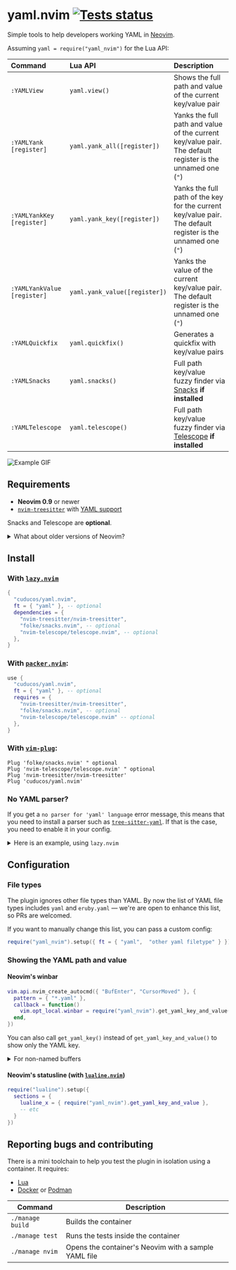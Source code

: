 # yaml.nvim [![Tests status](https://github.com/cuducos/yaml.nvim/actions/workflows/tests.yml/badge.svg)](https://github.com/cuducos/yaml.nvim/actions/workflows/tests.yml)

Simple tools to help developers working YAML in [Neovim](https://neovim.io).

Assuming `yaml = require("yaml_nvim")` for the Lua API:

| Command | Lua API | Description |
|:--|:--|:--|
| `:YAMLView` | `yaml.view()` | Shows the full path and value of the current key/value pair |
| `:YAMLYank [register]` | `yaml.yank_all([register])` | Yanks the full path and value of the current key/value pair. The default register is the unnamed one (`"`) |
| `:YAMLYankKey [register]` | `yaml.yank_key([register])`  | Yanks the full path of the key for the current key/value pair. The default register is the unnamed one (`"`) |
| `:YAMLYankValue [register]` | `yaml.yank_value([register])`  | Yanks the value of the current key/value pair. The default register is the unnamed one (`"`) |
| `:YAMLQuickfix` | `yaml.quickfix()` | Generates a quickfix with key/value pairs |
| `:YAMLSnacks` | `yaml.snacks()` | Full path key/value fuzzy finder via [Snacks](https://github.com/folke/snacks.nvim) **if installed** |
| `:YAMLTelescope` | `yaml.telescope()`  | Full path key/value fuzzy finder via [Telescope](https://github.com/nvim-telescope/telescope.nvim) **if installed** |

![Example GIF](doc/demo.gif)

## Requirements

* **Neovim 0.9** or newer
* [`nvim-treesitter`](https://github.com/nvim-treesitter/nvim-treesitter) with [YAML support](https://github.com/ikatyang/tree-sitter-yaml)

Snacks and Telescope are **optional**.

<details>

<summary>What about older versions of Neovim?</summary>

* For **Neovim 0.7 or 0.8**, pin to [`7925bd2`](https://github.com/cuducos/yaml.nvim/commit/7925bd2bf03c718996ccad7e1a49eafe40cd3246)
* For **Neovim 0.5 or 0.6**, pin to [`155c23d`](https://github.com/cuducos/yaml.nvim/commit/155c23de8f99fdb424f8aa713bcb993cc2538c6c)

 </details>

## Install

### With [`lazy.nvim`](https://github.com/folke/lazy.nvim)

```lua
{
  "cuducos/yaml.nvim",
  ft = { "yaml" }, -- optional
  dependencies = {
    "nvim-treesitter/nvim-treesitter",
    "folke/snacks.nvim", -- optional
    "nvim-telescope/telescope.nvim", -- optional
  },
}
```

### With [`packer.nvim`](https://github.com/wbthomason/packer.nvim):

```lua
use {
  "cuducos/yaml.nvim",
  ft = { "yaml" }, -- optional
  requires = {
    "nvim-treesitter/nvim-treesitter",
    "folke/snacks.nvim", -- optional
    "nvim-telescope/telescope.nvim" -- optional
  },
}
```

### With [`vim-plug`](https://github.com/junegunn/vim-plug):

```viml
Plug 'folke/snacks.nvim' " optional
Plug 'nvim-telescope/telescope.nvim' " optional
Plug 'nvim-treesitter/nvim-treesitter'
Plug 'cuducos/yaml.nvim'
```

### No YAML parser?

If you get a <code>no parser for 'yaml' language</code> error message, this means that you need to install a parser such as [`tree-sitter-yaml`](https://github.com/ikatyang/tree-sitter-yaml). If that is the case, you need to enable it in your config.

<details>

<summary>Here is an example, using <code>lazy.nvim</code></summary>

```lua
{
  "nvim-treesitter/nvim-treesitter",
  build = ":TSUpdate",
  config = function()
    require("nvim-treesitter.configs").setup({
      ensure_installed = { "yaml" },
      },
  })
  end,
}
```

</details>

## Configuration

### File types

The plugin ignores other file types than YAML. By now the list of YAML file types includes `yaml` and `eruby.yaml` — we're are open to enhance this list, so PRs are welcomed.

If you want to manually change this list, you can pass a custom config:

```lua
require("yaml_nvim").setup({ ft = { "yaml",  "other yaml filetype" } })
```

### Showing the YAML path and value

#### Neovim's winbar

```lua
vim.api.nvim_create_autocmd({ "BufEnter", "CursorMoved" }, {
  pattern = { "*.yaml" },
  callback = function()
    vim.opt_local.winbar = require("yaml_nvim").get_yaml_key_and_value()
  end,
})
```

You can also call `get_yaml_key()` instead of `get_yaml_key_and_value()` to show only the YAML key.

<details>

<summary>For non-named buffers</summary>

See [#33](https://github.com/cuducos/yaml.nvim/pull/33), for example:

```lua
vim.api.nvim_create_autocmd({ "BufEnter", "FileType" }, {
  group = vim.api.nvim_create_augroup("bufent_winbar", { clear = true }),
  callback = function(opts)
    if vim.bo[opts.buf].filetype == "yaml" then
      vim.api.nvim_create_autocmd({ "CursorMoved" }, {
        group = vim.api.nvim_create_augroup("curs_winbar", { clear = true }),
        callback = function()
          vim.opt_local.winbar = require("yaml_nvim").get_yaml_key_and_value()
        end,
      })
    else
      vim.opt_local.winbar = ""
      vim.api.nvim_create_augroup("curs_winbar", { clear = true })
    end
  end,
})
```

</details>

#### Neovim's statusline (with [`lualine.nvim`](https://github.com/nvim-lualine/lualine.nvim))

```lua
require("lualine").setup({
  sections = {
    lualine_x = { require("yaml_nvim").get_yaml_key_and_value },
    -- etc
  }
})
```

## Reporting bugs and contributing

There is a mini toolchain to help you test the plugin in isolation using a container. It requires:

* [Lua](https://www.lua.org/)
* [Docker](https://www.docker.com/) or [Podman](https://podman.io/)

| Command | Description |
|---|---|
| `./manage build` | Builds the container |
| `./manage test` | Runs the tests inside the container |
| `./manage nvim` | Opens the container's Neovim with a sample YAML file |
